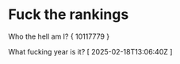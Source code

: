 # Fuck the rankings

Who the hell am I?
{ 10117779 }

What fucking year is it?
[ 2025-02-18T13:06:40Z ]
